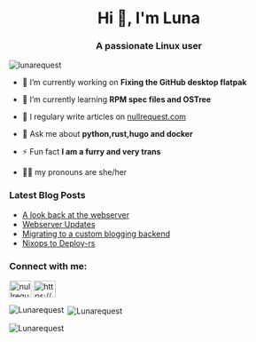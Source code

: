 <h1 align="center">Hi 👋, I'm Luna</h1>
<h3 align="center">A passionate Linux user</h3>

<p align="left"> <img src="https://komarev.com/ghpvc/?username=lunarequest&label=Profile%20views&color=0e75b6&style=flat" alt="lunarequest" /> </p>

- 🔭 I’m currently working on **Fixing the GitHub desktop flatpak**

- 🌱 I’m currently learning **RPM spec files and OSTree**

- 📝 I regulary write articles on [nullrequest.com](https://nullrequest.com)

- 💬 Ask me about **python,rust,hugo and docker**

- ⚡ Fun fact **I am a furry and very trans**

- :transgender_flag: my pronouns are she/her

### Latest Blog Posts
<!-- BLOG-POST-LIST:START -->
- [A look back at the webserver](https://nullrequest.com/posts/a-look-back-at-the-webserver)
- [Webserver Updates](https://nullrequest.com/posts/webserver-updates)
- [Migrating to a custom blogging backend](https://nullrequest.com/posts/migrating-to-a-custom-blogging-backend)
- [Nixops to Deploy-rs](https://nullrequest.com/posts/nixops-to-deploy-rs)
<!-- BLOG-POST-LIST:END -->

<h3 align="left">Connect with me:</h3>
<p align="left">
<a href="https://social.nullrequest.com/@lunarequest" target="blank"><img align="center" src="https://cdn.jsdelivr.net/npm/simple-icons@8/icons/mastodon.svg" alt="nullrequest1" height="30" width="40" /></a>
<a href="https://nullrequest.com/index.xml" target="blank"><img align="center" src="https://cdn.jsdelivr.net/npm/simple-icons@8/icons/rss.svg" alt="https://nullrequest.com/index.xml" height="30" width="40" /></a>
</p>


<p><img align="left" src="https://github-readme-stats.vercel.app/api/top-langs?username=Lunarequest&show_icons=true&locale=en&layout=compact&theme=radical" alt="Lunarequest" /></p>

<p>&nbsp;<img align="center" src="https://github-readme-stats.vercel.app/api?username=Lunarequest&show_icons=true&locale=en&theme=radical" alt="Lunarequest" /></p>

<p><img align="center" src="https://github-readme-streak-stats.herokuapp.com/?user=Lunarequest&theme=radical" alt="Lunarequest" /></p>

